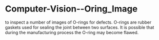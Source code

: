 # Computer-Vision--Oring_Image
 to inspect a number of images of O-rings for defects. O-rings are rubber gaskets used for sealing the joint between two surfaces. It is possible that during the manufacturing process the O-ring may become flawed.
